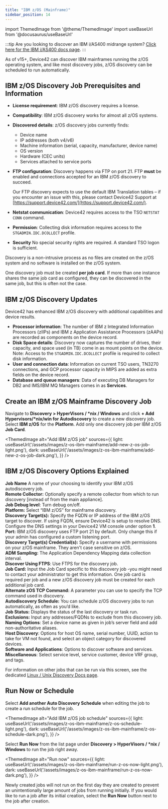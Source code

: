 ```yaml
---
title: "IBM z/OS (Mainframe)"
sidebar_position: 14
---
```


import ThemedImage from '@theme/ThemedImage'
import useBaseUrl from '@docusaurus/useBaseUrl'

:::tip
Are you looking to discover an IBM i/AS400 midrange system? [Click here for the IBM i/AS400 docs page](ibm-i-as400.md).
:::

As of v15+, Device42 can discover IBM mainframes running the z/OS operating system, and like most discovery jobs, z/OS discovery can be scheduled to run automatically.

## IBM z/OS Discovery Job Prerequisites and Information

- **License requirement**: IBM z/OS discovery requires a license.
- **Compatibility**: IBM z/OS discovery works for almost all z/OS systems.
- **Discovered details**: z/OS discovery jobs currently finds: 
  - Device name
  - IP addresses (both v4/v6)
  - Machine information (serial, capacity, manufacturer, device name)
  - OS version
  - Hardware (CEC units)
  - Services attached to service ports
- **FTP configuration**: Discovery happens via FTP on port 21. FTP **must** be enabled and connections accepted for an IBM z/OS discovery to succeed.

    Our FTP discovery expects to use the default IBM Translation tables – if you encounter an issue with this, please contact Device42 Support at [https://support.device42.com/](https://support.device42.com/).

- **Netstat communication**: Device42 requires access to the TSO `NETSTAT CONN` command.
- **Permission**: Collecting disk information requires access to the `STGADMIN.IDC.DCOLLECT` profile.
- **Security** No special security rights are required. A standard TSO logon is sufficient.

Discovery is a non-intrusive process as no files are created on the z/OS system and no software is installed on the z/OS system.

One discovery job must be created **per job card**. If more than one instance shares the same job card as configured, they can be discovered in the same job, but this is often not the case.

## IBM z/OS Discovery Updates

Device42 has enhanced IBM z/OS discovery with additional capabilities and device results.

- **Processor information**: The number of IBM z Integrated Information Processors (zIIPs) and IBM z Application Assistance Processors (zAAPs) are recorded as components on the device record.
- **Disk Space details**: Discovery now captures the number of drives, their capacity, and space used (in TB) come in as mount points on the device. Note: Access to the `STGADMIN.IDC.DCOLLECT` profile is required to collect disk information.
- **User and connection data**: Information on current TSO users, TN3270 connections, and GCP processor capacity in MIPS are added as extra fields on the device record.
- **Database and queue managers**: Data of executing DB Managers for DB2 and IMS/IBM MQ Managers comes in as **Services**.

## Create an IBM z/OS Mainframe Discovery Job

Navigate to **Discovery > HyperVisors / \*nix / Windows** and click **+  Add Hypervisors/\*nix/win for Autodiscovery** to create a new discovery job. Select **IBM z/OS** for the **Platform**. Add only one discovery job per IBM z/OS **Job Card**.

<ThemedImage
  alt="Add IBM z/OS job"
  sources={{
    light: useBaseUrl('/assets/images/z-os-ibm-mainframe/add-new-z-os-job-light.png'),
    dark: useBaseUrl('/assets/images/z-os-ibm-mainframe/add-new-z-os-job-dark.png'),
  }}
/> 


## IBM z/OS Discovery Options Explained

**Job Name** A name of your choosing to identify your IBM z/OS autodiscovery job.  
**Remote Collector:** Optionally specify a remote collector from which to run discovery \[instead of from the main appliance\].  
**Job Debug level**: Turn debug on/off.  
**Platform:** Select “IBM z/OS” for mainframe discovery.  
**Discovery Target(s):** Specify the FQDN or IP address of the IBM z/OS target to discover. If using FQDN, ensure Device42 is setup to resolve DNS. Configure the DNS settings in your Device42 VM console under option **1**.  
**Port:** IBM z/OS discovery uses FTP port 21 by default. Only change this if your admin has configured a custom listening port.  
**Discovery Target(s) Credential(s):** Specify a username with permissions on your z/OS mainframe. They aren't case sensitive on z/OS.  
**ADM Sampling:** The Application Dependency Mapping data collection interval.  
**Discover Using FTPS**: Use FTPS for the discovery job.  
**Job Card:** Input the Job Card specific to this discovery job -you might need to contact your administrator to get this information. One job card is required per job and a new z/OS discovery job must be created for each additional job card.  
**Alternate zOS TCP Command:** A parameter you can use to specify the TCP command used in discovery.  
**Autodiscovery Schedule:** You can schedule z/OS discovery jobs to run automatically, as often as you’d like.  
**Job Status:** Displays the status of the last discovery or task run.  
**Exclusions:** Input any addresses/FQDNs to exclude from this discovery job.  
**Naming Options**: Set a device name as given in job’s server field and add non-authoritative aliases.  
**Host Discovery**: Options for host OS name, serial number, UUID, action to take for VM not found, and select an object category for discovered devices.  
**Software and Applications**: Options to discover software and services.  
**Miscellaneous**: Select service level, service customer, device VRF group, and tags.

For information on other jobs that can be run via this screen, see the dedicated [Linux / Unix Discovery Docs page](/auto-discovery/linux-unix-server-auto-discovery.mdx). 

## Run Now or Schedule

Select **Add another Auto Discovery Schedule** when editing the job to create a run schedule for the job.

<ThemedImage
  alt="Add IBM z/OS job schedule"
  sources={{
    light: useBaseUrl('/assets/images/z-os-ibm-mainframe/z-os-schedule-light.png'),
    dark: useBaseUrl('/assets/images/z-os-ibm-mainframe/z-os-schedule-dark.png'),
  }}
/> 

Select **Run Now** from the list page under **Discovery > HyperVisors / \*nix / Windows** to run the job right away.

<ThemedImage
  alt="Run now"
  sources={{
    light: useBaseUrl('/assets/images/z-os-ibm-mainframe/run-z-os-now-light.png'),
    dark: useBaseUrl('/assets/images/z-os-ibm-mainframe/run-z-os-now-dark.png'),
  }}
/> 

Newly created jobs will not run on the first day they are created to prevent an unintentionally large amount of jobs from running initially. If you would like to run a job after its initial creation, select the **Run Now** button next to the job after creation.

